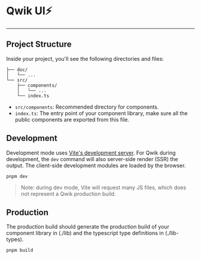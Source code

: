 # Qwik UI⚡️

---

## Project Structure

Inside your project, you'll see the following directories and files:

```
├── doc/
│   └── ...
└── src/
    ├── components/
    │   └── ...
    └── index.ts
```

- `src/components`: Recommended directory for components.
- `index.ts`: The entry point of your component library, make sure all the public components are exported from this file.

## Development

Development mode uses [Vite's development server](https://vitejs.dev/). For Qwik during development, the `dev` command will also server-side render (SSR) the output. The client-side development modules are loaded by the browser.

```
pnpm dev
```

> Note: during dev mode, Vite will request many JS files, which does not represent a Qwik production build.

## Production

The production build should generate the production build of your component library in (./lib) and the typescript type definitions in (./lib-types).

```
pnpm build
```
